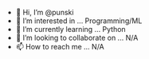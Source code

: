 - 👋 Hi, I’m @punski
- 👀 I’m interested in ... Programming/ML
- 🌱 I’m currently learning ... Python
- 💞️ I’m looking to collaborate on ... N/A
- 📫 How to reach me ... N/A

<!---
punski/punski is a ✨ special ✨ repository because its `README.md` (this file) appears on your GitHub profile.
You can click the Preview link to take a look at your changes.
--->
